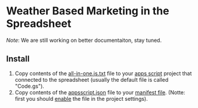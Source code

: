 # Weather Based Marketing in the Spreadsheet

*Note*: We are still working on better documentaiton, stay tuned.

## Install
1. Copy contents of the [all-in-one.js.txt](all-in-one.js.txt) file to your
    [apps script](https://developers.google.com/apps-script/guides/sheets#get_started) project that connected to the spreadsheet 
    (usually the default file is called "Code.gs").
1. Copy contents of the [appsscript.json](appsscript.json) file to your
    [manifest file](https://developers.google.com/apps-script/concepts/manifests). 
    (Notte: first you should [enable](https://developers.google.com/apps-script/concepts/manifests#editing_a_manifest) the file in the project settings).